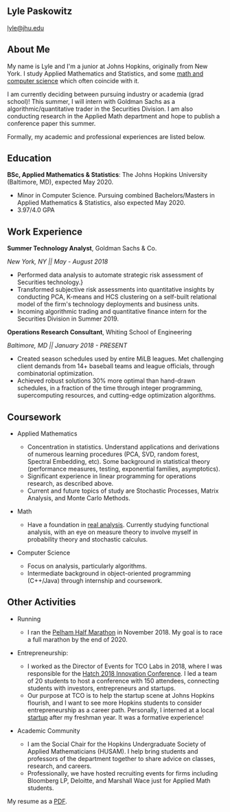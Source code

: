 ## Lyle Paskowitz
lyle@jhu.edu

About Me
---------
My name is Lyle and I'm a junior at Johns Hopkins, originally from New York. I study Applied Mathematics and Statistics, and some [math and computer science](#Coursework) which often coincide with it.

I am currently deciding between pursuing industry or academia (grad school)! This summer, I will intern with Goldman Sachs as a algorithmic/quantitative trader in the Securities Division. I am also conducting research in the Applied Math department and hope to publish a conference paper this summer.

Formally, my academic and professional experiences are listed below.

Education
---------

**BSc, Applied Mathematics & Statistics**: The Johns Hopkins University (Baltimore, MD), expected May 2020. 
- Minor in Computer Science. Pursuing combined Bachelors/Masters in Applied Mathematics & Statistics, also expected May 2020.
- 3.97/4.0 GPA


Work Experience
----------

**Summer Technology Analyst**, Goldman Sachs & Co\.

*New York, NY || May - August 2018*

- Performed data analysis to automate strategic risk assessment of Securities technology.}
- Transformed subjective risk assessments into quantitative insights by conducting PCA, K-means and HCS clustering on a self-built relational model of the firm's technology deployments and business units.
- Incoming algorithmic trading and quantitative finance intern for the Securities Division in Summer 2019.


**Operations Research Consultant**, Whiting School of Engineering

*Baltimore, MD || January 2018 - PRESENT*

- Created season schedules used by entire MiLB leagues. Met challenging client demands from 14+ baseball teams and league officials, through combinatorial optimization.
- Achieved robust solutions 30\% more optimal than hand-drawn schedules, in a fraction of the time through integer programming, supercomputing resources, and cutting-edge optimization algorithms.



Coursework
----------
* Applied Mathematics
    * Concentration in statistics. Understand applications and derivations of numerous learning procedures (PCA, SVD, random forest, Spectral Embedding, etc). Some background in statistical theory (performance measures, testing, exponential families, asymptotics). 
    * Significant experience in linear programming for operations research, as described above.
    * Current and future topics of study are Stochastic Processes, Matrix Analysis, and Monte Carlo Methods.

* Math
    * Have a foundation in [real analysis](http://www.math.jhu.edu/~hxu/Math415Syllabus.html). Currently studying functional analysis, with an eye on measure theory to involve myself in probability theory and stochastic calculus. 

* Computer Science
    * Focus on analysis, particularly algorithms.
    * Intermediate background in object-oriented programming (C++/Java) through internship and coursework.


Other Activities
----------
* Running

    * I ran the [Pelham Half Marathon](https://www.athlinks.com/event/158881/results/Event/824001/Course/1453610/Bib/1670) in November 2018. My goal is to race a full marathon by the end of 2020.



* Entrepreneurship:

     * I worked as the Director of Events for TCO Labs in 2018, where I was responsible for the [Hatch 2018 Innovation Conference](https://tcolabshatch2018.splashthat.com/). I led a team of 20 students to host a conference with 150 attendees, connecting students with  investors, entrepreneurs and startups.
     * Our purpose at TCO is to help the startup scene at Johns Hopkins flourish, and I want to see more Hopkins students to consider entrepreneurship as a career path. Personally, I interned at a local [startup](https://visioninterchange.com/) after my freshman year. It was a formative experience!


* Academic Community
    * I am the Social Chair for the Hopkins Undergraduate Society of Applied Mathematicians (HUSAM). I help bring students and professors of the department together to share advice on classes, research, and careers.
    * Professionally, we have hosted recruiting events for firms including Bloomberg LP, Deloitte, and Marshall Wace just for Applied Math students.


My resume as a [PDF](https://raw.githubusercontent.com/lylpask/About-Myself/master/Resume_Fall_2018/Paskowitz_Resume__Fall_2018_.pdf).


